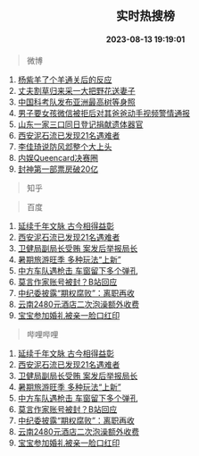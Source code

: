 <div align="center"><h2>实时热搜榜</h2><h4>2023-08-13 19:19:01</h4></div>

> 微博  

1. [杨紫羊了个羊通关后的反应](https://s.weibo.com/weibo?q=%23%E6%9D%A8%E7%B4%AB%E7%BE%8A%E4%BA%86%E4%B8%AA%E7%BE%8A%E9%80%9A%E5%85%B3%E5%90%8E%E7%9A%84%E5%8F%8D%E5%BA%94%23&t=31&band_rank=1&Refer=top)<br />
2. [丈夫割草归来采一大把野花送妻子](https://s.weibo.com/weibo?q=%23%E4%B8%88%E5%A4%AB%E5%89%B2%E8%8D%89%E5%BD%92%E6%9D%A5%E9%87%87%E4%B8%80%E5%A4%A7%E6%8A%8A%E9%87%8E%E8%8A%B1%E9%80%81%E5%A6%BB%E5%AD%90%23&t=31&band_rank=2&Refer=top)<br />
3. [中国科考队发布亚洲最高树等身照](https://s.weibo.com/weibo?q=%23%E4%B8%AD%E5%9B%BD%E7%A7%91%E8%80%83%E9%98%9F%E5%8F%91%E5%B8%83%E4%BA%9A%E6%B4%B2%E6%9C%80%E9%AB%98%E6%A0%91%E7%AD%89%E8%BA%AB%E7%85%A7%23&t=31&band_rank=3&Refer=top)<br />
4. [男子要女孩微信被拒后对其爸爸动手视频警情通报](https://s.weibo.com/weibo?q=%23%E7%94%B7%E5%AD%90%E8%A6%81%E5%A5%B3%E5%AD%A9%E5%BE%AE%E4%BF%A1%E8%A2%AB%E6%8B%92%E5%90%8E%E5%AF%B9%E5%85%B6%E7%88%B8%E7%88%B8%E5%8A%A8%E6%89%8B%E8%A7%86%E9%A2%91%E8%AD%A6%E6%83%85%E9%80%9A%E6%8A%A5%23&t=31&band_rank=4&Refer=top)<br />
5. [山东一家三口同日登记捐献遗体器官](https://s.weibo.com/weibo?q=%23%E5%B1%B1%E4%B8%9C%E4%B8%80%E5%AE%B6%E4%B8%89%E5%8F%A3%E5%90%8C%E6%97%A5%E7%99%BB%E8%AE%B0%E6%8D%90%E7%8C%AE%E9%81%97%E4%BD%93%E5%99%A8%E5%AE%98%23&t=31&band_rank=5&Refer=top)<br />
6. [西安泥石流已发现21名遇难者](https://s.weibo.com/weibo?q=%23%E8%A5%BF%E5%AE%89%E6%B3%A5%E7%9F%B3%E6%B5%81%E5%B7%B2%E5%8F%91%E7%8E%B021%E5%90%8D%E9%81%87%E9%9A%BE%E8%80%85%23&t=31&band_rank=6&Refer=top)<br />
7. [李佳琦说防风邶整个大上头](https://s.weibo.com/weibo?q=%23%E6%9D%8E%E4%BD%B3%E7%90%A6%E8%AF%B4%E9%98%B2%E9%A3%8E%E9%82%B6%E6%95%B4%E4%B8%AA%E5%A4%A7%E4%B8%8A%E5%A4%B4%23&t=31&band_rank=7&Refer=top)<br />
8. [内娱Queencard决赛圈](https://s.weibo.com/weibo?q=%23%E5%86%85%E5%A8%B1Queencard%E5%86%B3%E8%B5%9B%E5%9C%88%23&t=31&band_rank=8&Refer=top)<br />
9. [封神第一部票房破20亿](https://s.weibo.com/weibo?q=%23%E5%B0%81%E7%A5%9E%E7%AC%AC%E4%B8%80%E9%83%A8%E7%A5%A8%E6%88%BF%E7%A0%B420%E4%BA%BF%23&t=31&band_rank=9&Refer=top)<br />

> 知乎  


> 百度  

1. [延续千年文脉 古今相得益彰](https://www.baidu.com/s?wd=%E5%BB%B6%E7%BB%AD%E5%8D%83%E5%B9%B4%E6%96%87%E8%84%89+%E5%8F%A4%E4%BB%8A%E7%9B%B8%E5%BE%97%E7%9B%8A%E5%BD%B0&sa=fyb_news&rsv_dl=fyb_news)<br />
2. [西安泥石流已发现21名遇难者](https://www.baidu.com/s?wd=%E8%A5%BF%E5%AE%89%E6%B3%A5%E7%9F%B3%E6%B5%81%E5%B7%B2%E5%8F%91%E7%8E%B021%E5%90%8D%E9%81%87%E9%9A%BE%E8%80%85&sa=fyb_news&rsv_dl=fyb_news)<br />
3. [卫健局副局长受贿 案发后举报局长](https://www.baidu.com/s?wd=%E5%8D%AB%E5%81%A5%E5%B1%80%E5%89%AF%E5%B1%80%E9%95%BF%E5%8F%97%E8%B4%BF+%E6%A1%88%E5%8F%91%E5%90%8E%E4%B8%BE%E6%8A%A5%E5%B1%80%E9%95%BF&sa=fyb_news&rsv_dl=fyb_news)<br />
4. [暑期旅游旺季 多种玩法“上新”](https://www.baidu.com/s?wd=%E6%9A%91%E6%9C%9F%E6%97%85%E6%B8%B8%E6%97%BA%E5%AD%A3+%E5%A4%9A%E7%A7%8D%E7%8E%A9%E6%B3%95%E2%80%9C%E4%B8%8A%E6%96%B0%E2%80%9D&sa=fyb_news&rsv_dl=fyb_news)<br />
5. [中方车队遇枪击 车窗留下多个弹孔](https://www.baidu.com/s?wd=%E4%B8%AD%E6%96%B9%E8%BD%A6%E9%98%9F%E9%81%87%E6%9E%AA%E5%87%BB+%E8%BD%A6%E7%AA%97%E7%95%99%E4%B8%8B%E5%A4%9A%E4%B8%AA%E5%BC%B9%E5%AD%94&sa=fyb_news&rsv_dl=fyb_news)<br />
6. [莫言作家账号被封？B站回应](https://www.baidu.com/s?wd=%E8%8E%AB%E8%A8%80%E4%BD%9C%E5%AE%B6%E8%B4%A6%E5%8F%B7%E8%A2%AB%E5%B0%81%EF%BC%9FB%E7%AB%99%E5%9B%9E%E5%BA%94&sa=fyb_news&rsv_dl=fyb_news)<br />
7. [中纪委披露“期权腐败”：离职再收](https://www.baidu.com/s?wd=%E4%B8%AD%E7%BA%AA%E5%A7%94%E6%8A%AB%E9%9C%B2%E2%80%9C%E6%9C%9F%E6%9D%83%E8%85%90%E8%B4%A5%E2%80%9D%EF%BC%9A%E7%A6%BB%E8%81%8C%E5%86%8D%E6%94%B6&sa=fyb_news&rsv_dl=fyb_news)<br />
8. [云南2480元酒店二次泡澡额外收费](https://www.baidu.com/s?wd=%E4%BA%91%E5%8D%972480%E5%85%83%E9%85%92%E5%BA%97%E4%BA%8C%E6%AC%A1%E6%B3%A1%E6%BE%A1%E9%A2%9D%E5%A4%96%E6%94%B6%E8%B4%B9&sa=fyb_news&rsv_dl=fyb_news)<br />
9. [宝宝参加婚礼被亲一脸口红印](https://www.baidu.com/s?wd=%E5%AE%9D%E5%AE%9D%E5%8F%82%E5%8A%A0%E5%A9%9A%E7%A4%BC%E8%A2%AB%E4%BA%B2%E4%B8%80%E8%84%B8%E5%8F%A3%E7%BA%A2%E5%8D%B0&sa=fyb_news&rsv_dl=fyb_news)<br />

> 哔哩哔哩  

1. [延续千年文脉 古今相得益彰](https://www.baidu.com/s?wd=%E5%BB%B6%E7%BB%AD%E5%8D%83%E5%B9%B4%E6%96%87%E8%84%89+%E5%8F%A4%E4%BB%8A%E7%9B%B8%E5%BE%97%E7%9B%8A%E5%BD%B0&sa=fyb_news&rsv_dl=fyb_news)<br />
2. [西安泥石流已发现21名遇难者](https://www.baidu.com/s?wd=%E8%A5%BF%E5%AE%89%E6%B3%A5%E7%9F%B3%E6%B5%81%E5%B7%B2%E5%8F%91%E7%8E%B021%E5%90%8D%E9%81%87%E9%9A%BE%E8%80%85&sa=fyb_news&rsv_dl=fyb_news)<br />
3. [卫健局副局长受贿 案发后举报局长](https://www.baidu.com/s?wd=%E5%8D%AB%E5%81%A5%E5%B1%80%E5%89%AF%E5%B1%80%E9%95%BF%E5%8F%97%E8%B4%BF+%E6%A1%88%E5%8F%91%E5%90%8E%E4%B8%BE%E6%8A%A5%E5%B1%80%E9%95%BF&sa=fyb_news&rsv_dl=fyb_news)<br />
4. [暑期旅游旺季 多种玩法“上新”](https://www.baidu.com/s?wd=%E6%9A%91%E6%9C%9F%E6%97%85%E6%B8%B8%E6%97%BA%E5%AD%A3+%E5%A4%9A%E7%A7%8D%E7%8E%A9%E6%B3%95%E2%80%9C%E4%B8%8A%E6%96%B0%E2%80%9D&sa=fyb_news&rsv_dl=fyb_news)<br />
5. [中方车队遇枪击 车窗留下多个弹孔](https://www.baidu.com/s?wd=%E4%B8%AD%E6%96%B9%E8%BD%A6%E9%98%9F%E9%81%87%E6%9E%AA%E5%87%BB+%E8%BD%A6%E7%AA%97%E7%95%99%E4%B8%8B%E5%A4%9A%E4%B8%AA%E5%BC%B9%E5%AD%94&sa=fyb_news&rsv_dl=fyb_news)<br />
6. [莫言作家账号被封？B站回应](https://www.baidu.com/s?wd=%E8%8E%AB%E8%A8%80%E4%BD%9C%E5%AE%B6%E8%B4%A6%E5%8F%B7%E8%A2%AB%E5%B0%81%EF%BC%9FB%E7%AB%99%E5%9B%9E%E5%BA%94&sa=fyb_news&rsv_dl=fyb_news)<br />
7. [中纪委披露“期权腐败”：离职再收](https://www.baidu.com/s?wd=%E4%B8%AD%E7%BA%AA%E5%A7%94%E6%8A%AB%E9%9C%B2%E2%80%9C%E6%9C%9F%E6%9D%83%E8%85%90%E8%B4%A5%E2%80%9D%EF%BC%9A%E7%A6%BB%E8%81%8C%E5%86%8D%E6%94%B6&sa=fyb_news&rsv_dl=fyb_news)<br />
8. [云南2480元酒店二次泡澡额外收费](https://www.baidu.com/s?wd=%E4%BA%91%E5%8D%972480%E5%85%83%E9%85%92%E5%BA%97%E4%BA%8C%E6%AC%A1%E6%B3%A1%E6%BE%A1%E9%A2%9D%E5%A4%96%E6%94%B6%E8%B4%B9&sa=fyb_news&rsv_dl=fyb_news)<br />
9. [宝宝参加婚礼被亲一脸口红印](https://www.baidu.com/s?wd=%E5%AE%9D%E5%AE%9D%E5%8F%82%E5%8A%A0%E5%A9%9A%E7%A4%BC%E8%A2%AB%E4%BA%B2%E4%B8%80%E8%84%B8%E5%8F%A3%E7%BA%A2%E5%8D%B0&sa=fyb_news&rsv_dl=fyb_news)<br />
